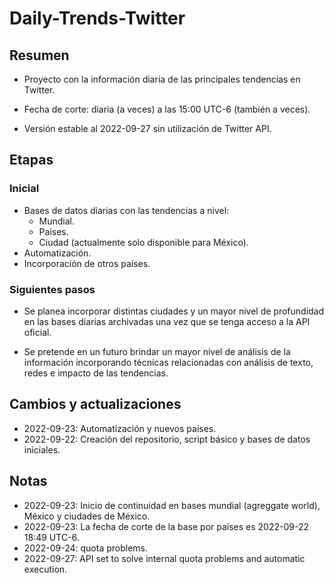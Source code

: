 # Daily-Trends-Twitter

## Resumen
- Proyecto con la información diaria de las principales tendencias en Twitter.

- Fecha de corte: diaria (a veces) a las 15:00 UTC-6 (también a veces).

- Versión estable al 2022-09-27 sin utilización de Twitter API.

## Etapas
### Inicial

- Bases de datos diarias con las tendencias a nivel:
    - Mundial.
    - Paises.
    - Ciudad (actualmente solo disponible para México).
- Automatización.
- Incorporación de otros países.
### Siguientes pasos

- Se planea incorporar distintas ciudades y un mayor nivel de profundidad en las bases diarias archivadas una vez que se tenga acceso a la API oficial.

- Se pretende en un futuro brindar un mayor nivel de análisis de la información incorporando técnicas relacionadas con análisis de texto, redes e impacto de las tendencias.

## Cambios y actualizaciones

- 2022-09-23: Automatización y nuevos países.
- 2022-09-22: Creación del repositorio, script básico y bases de datos iniciales.

## Notas
- 2022-09-23: Inicio de continuidad en bases mundial (agreggate world), México y ciudades de México.
- 2022-09-23: La fecha de corte de la base por países es 2022-09-22 18:49 UTC-6.
- 2022-09-24: quota problems.
- 2022-09-27: API set to solve internal quota problems and automatic execution.
